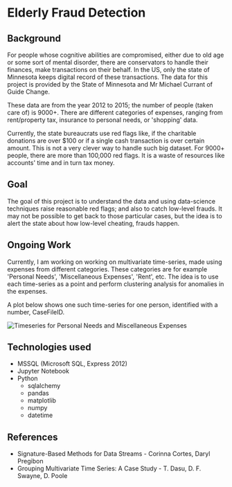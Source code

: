 # Elderly Fraud Detection

## Background

For people whose cognitive abilities are compromised, either due to old age or some sort of mental disorder, there are conservators to handle their finances, make transactions on their behalf. In the US, only the state of Minnesota keeps digital record of these transactions. The data for this project is provided by the State of Minnesota and Mr Michael Currant of Guide Change.

These data are from the year 2012 to 2015; the number of people (taken care of) is 9000+. There are different categories of expenses, ranging from rent/property tax, insurance to personal needs, or 'shopping' data.

Currently, the state bureaucrats use red flags like, if the charitable donations are over $100 or if a single cash transaction is over certain amount. This is not a very clever way to handle such big dataset. For 9000+ people, there are more than 100,000 red flags. It is a waste of resources like accounts' time and in turn tax money.

## Goal

The goal of this project is to understand the data and using data-science techniques raise reasonable red flags; and also to catch low-level frauds. It may not be possible to get back to those particular cases, but the idea is to alert the state about how low-level cheating, frauds happen.

## Ongoing Work

Currently, I am working on working on multivariate time-series, made using expenses from different categories. These categories are for example 'Personal Needs', 'Miscellaneous Expenses', 'Rent', etc. The idea is to use each time-series as a point and perform clustering analysis for anomalies in the expenses.

A plot below shows one such time-series for one person, identified with a number, CaseFileID.

![Timeseries for Personal Needs and Miscellaneous Expenses](images/ts_casefile\=4832.png)



## Technologies used
* MSSQL (Microsoft SQL, Express 2012)
* Jupyter Notebook
* Python
  * sqlalchemy
  * pandas
  * matplotlib
  * numpy
  * datetime


## References

* Signature-Based Methods for Data Streams - Corinna Cortes, Daryl Pregibon
* Grouping Multivariate Time Series: A Case Study - T. Dasu, D. F. Swayne, D. Poole
